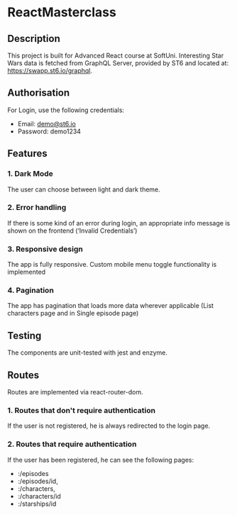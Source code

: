 # ReactMasterclass

## Description
This project is built for Advanced React course at SoftUni. Interesting Star Wars data is fetched from GraphQL Server, provided by ST6 and located at: https://swapp.st6.io/graphql.

## Authorisation

For Login, use the following credentials:

+ Email: demo@st6.io 
+ Password: demo1234

## Features

### 1. Dark Mode
The user can choose between light and dark theme.

### 2. Error handling
If there is some kind of an error during login, an appropriate info message is shown on the frontend (‘Invalid Credentials’)

### 3. Responsive design
The app is fully responsive. Custom mobile menu toggle functionality is implemented

### 4. Pagination 
The app has pagination that loads more data wherever applicable (List characters page and in Single episode page)

## Testing

The components are unit-tested with jest and enzyme.

## Routes

Routes are implemented via react-router-dom.

### 1. Routes that don't require authentication

If the user is not registered, he is always redirected to the login page.

### 2. Routes that require authentication
If the user has been registered, he can see the following pages:

+ :/episodes 
+ :/episodes/id, 
+ :/characters, 
+ :/characters/id
+ :/starships/id
